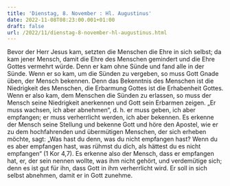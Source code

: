 ```yaml
---
title: 'Dienstag, 8. November : Hl. Augustinus'
date: 2022-11-08T08:23:00.001+01:00
draft: false
url: /2022/11/dienstag-8-november-hl-augustinus.html
---
```


Bevor der Herr Jesus kam, setzten die Menschen die Ehre in sich selbst; da kam jener Mensch, damit die Ehre des Menschen gemindert und die Ehre Gottes vermehrt würde. Denn er kam ohne Sünde und fand alle in der Sünde. Wenn er so kam, um die Sünden zu vergeben, so muss Gott Gnade üben, der Mensch bekennen. Denn das Bekenntnis des Menschen ist die Niedrigkeit des Menschen, die Erbarmung Gottes ist die Erhabenheit Gottes. Wenn er also kam, dem Menschen die Sünden zu erlassen, so muss der Mensch seine Niedrigkeit anerkennen und Gott sein Erbarmen zeigen. „Er muss wachsen, ich aber abnehmen“, d. h. er muss geben, ich aber empfangen; er muss verherrlicht werden, ich aber bekennen. Es erkenne der Mensch seine Stellung und bekenne Gott und höre den Apostel, wie er zu dem hochfahrenden und übermütigen Menschen, der sich erheben möchte, sagt: „Was hast du denn, was du nicht empfangen hast? Wenn du es aber empfangen hast, was rühmst du dich, als hättest du es nicht empfangen“ (1 Kor 4,7). Es erkenne also der Mensch, dass er empfangen hat, er, der sein nennen wollte, was ihm nicht gehört, und verdemütige sich; denn es ist gut für ihn, dass Gott in ihm verherrlicht wird. Er soll in sich selbst abnehmen, damit er in Gott zunehme.